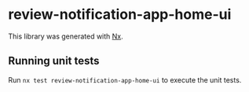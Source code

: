# review-notification-app-home-ui

This library was generated with [Nx](https://nx.dev).

## Running unit tests

Run `nx test review-notification-app-home-ui` to execute the unit tests.
